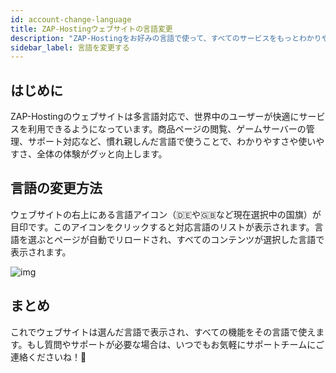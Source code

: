 ```yaml
---
id: account-change-language
title: ZAP-Hostingウェブサイトの言語変更
description: "ZAP-Hostingをお好みの言語で使って、すべてのサービスをもっとわかりやすく快適に → 今すぐチェック"
sidebar_label: 言語を変更する
---
```


## はじめに

ZAP-Hostingのウェブサイトは多言語対応で、世界中のユーザーが快適にサービスを利用できるようになっています。商品ページの閲覧、ゲームサーバーの管理、サポート対応など、慣れ親しんだ言語で使うことで、わかりやすさや使いやすさ、全体の体験がグッと向上します。

## 言語の変更方法

ウェブサイトの右上にある言語アイコン（🇩🇪や🇬🇧など現在選択中の国旗）が目印です。このアイコンをクリックすると対応言語のリストが表示されます。言語を選ぶとページが自動でリロードされ、すべてのコンテンツが選択した言語で表示されます。

![img](https://screensaver01.zap-hosting.com/index.php/s/qDXTkxSzCEsP2HW/preview)

## まとめ

これでウェブサイトは選んだ言語で表示され、すべての機能をその言語で使えます。もし質問やサポートが必要な場合は、いつでもお気軽にサポートチームにご連絡くださいね！🙂